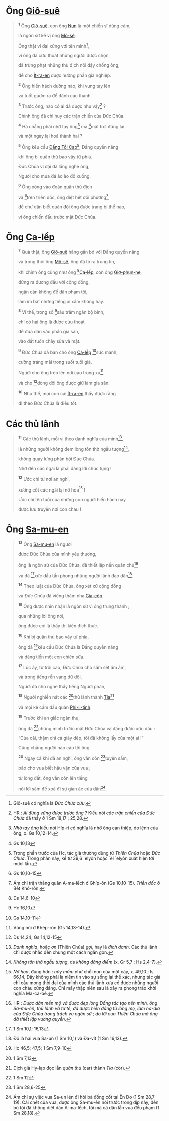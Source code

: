 # Ông [Giô-suê]()

> <sup><b>1</b></sup> Ông [Giô-suê](), con ông [Nun]() là một chiến sĩ dũng cảm,
>
> là ngôn sứ kế vị ông [Mô-sê]().
>
> Ông thật vĩ đại xứng với tên mình[^1-e95c9aa1-af2c-4085-97aa-2d31e334042a],
>
> vì ông đã cứu thoát những người được chọn,
>
> đã trừng phạt những thù địch nổi dậy chống ông,
>
> để cho [Ít-ra-en]() được hưởng phần gia nghiệp.
>
> <sup><b>2</b></sup> Ông hiển hách dường nào, khi vung tay lên
>
> và tuốt gươm ra để đánh các thành.
>
> <sup><b>3</b></sup> Trước ông, nào có ai đã được như vậy[^2-e95c9aa1-af2c-4085-97aa-2d31e334042a] ?
>
> Chính ông đã chỉ huy các trận chiến của Đức Chúa.
>
> <sup><b>4</b></sup> Há chẳng phải nhờ tay ông[^3-e95c9aa1-af2c-4085-97aa-2d31e334042a] mà [^1@-e95c9aa1-af2c-4085-97aa-2d31e334042a]mặt trời đứng lại
>
> và một ngày lại hoá thành hai ?
>
> <sup><b>5</b></sup> Ông kêu cầu [Đấng Tối Cao]()[^4-e95c9aa1-af2c-4085-97aa-2d31e334042a], Đấng quyền năng
>
> khi ông bị quân thù bao vây tứ phía.
>
> Đức Chúa vĩ đại đã lắng nghe ông,
>
> Người cho mưa đá ào ào đổ xuống.
>
> <sup><b>6</b></sup> Ông xông vào đoàn quân thù địch
>
> và [^2@-e95c9aa1-af2c-4085-97aa-2d31e334042a]trên triền dốc, ông diệt hết đối phương[^5-e95c9aa1-af2c-4085-97aa-2d31e334042a],
>
> để chư dân biết quân đội ông được trang bị thế nào,
>
> vì ông chiến đấu trước mặt Đức Chúa.

# Ông [Ca-lếp]()

> <sup><b>7</b></sup> Quả thật, ông [Giô-suê]() hằng gắn bó với Đấng quyền năng
>
> và trong thời ông [Mô-sê](), ông đã tỏ ra trung tín,
>
> khi chính ông cũng như ông [^3@-e95c9aa1-af2c-4085-97aa-2d31e334042a][Ca-lếp](), con ông [Giơ-phun-ne](),
>
> đứng ra đương đầu với cộng đồng,
>
> ngăn cản không để dân phạm tội,
>
> làm im bặt những tiếng xì xầm không hay.
>
> <sup><b>8</b></sup> Vì thế, trong số [^4@-e95c9aa1-af2c-4085-97aa-2d31e334042a]sáu trăm ngàn bộ binh,
>
> chỉ có hai ông là được cứu thoát
>
> để đưa dân vào phần gia sản,
>
> vào đất tuôn chảy sữa và mật.
>
> <sup><b>9</b></sup> Đức Chúa đã ban cho ông [Ca-lếp]() [^5@-e95c9aa1-af2c-4085-97aa-2d31e334042a]sức mạnh,
>
> cường tráng mãi trong suốt tuổi già.
>
> Người cho ông trèo lên nơi cao trong xứ[^6-e95c9aa1-af2c-4085-97aa-2d31e334042a]
>
> và cho [^6@-e95c9aa1-af2c-4085-97aa-2d31e334042a]dòng dõi ông được giữ làm gia sản.
>
> <sup><b>10</b></sup> Như thế, mọi con cái [Ít-ra-en]() thấy được rằng
>
> đi theo Đức Chúa là điều tốt.

# Các thủ lãnh

> <sup><b>11</b></sup> Các thủ lãnh, mỗi vị theo danh nghĩa của mình[^7-e95c9aa1-af2c-4085-97aa-2d31e334042a],
>
> là những người không đem lòng tôn thờ ngẫu tượng[^8-e95c9aa1-af2c-4085-97aa-2d31e334042a],
>
> không quay lưng phản bội Đức Chúa.
>
> Nhớ đến các ngài là phải dâng lời chúc tụng !
>
> <sup><b>12</b></sup> Ước chi từ nơi an nghỉ,
>
> xương cốt các ngài lại nở hoa[^9-e95c9aa1-af2c-4085-97aa-2d31e334042a] !
>
> Ước chi tên tuổi của những con người hiển hách này
>
> được lưu truyền nơi con cháu !

# Ông [Sa-mu-en]()

> <sup><b>13</b></sup> Ông [Sa-mu-en]() là người
>
> được Đức Chúa của mình yêu thương,
>
> ông là ngôn sứ của Đức Chúa, đã thiết lập nền quân chủ[^10-e95c9aa1-af2c-4085-97aa-2d31e334042a]
>
> và đã [^7@-e95c9aa1-af2c-4085-97aa-2d31e334042a]xức dầu tấn phong những người lãnh đạo dân[^11-e95c9aa1-af2c-4085-97aa-2d31e334042a].
>
> <sup><b>14</b></sup> Theo luật của Đức Chúa, ông xét xử cộng đồng
>
> và Đức Chúa đã viếng thăm nhà [Gia-cóp]().
>
> <sup><b>15</b></sup> Ông được nhìn nhận là ngôn sứ vì ông trung thành ;
>
> qua những lời ông nói,
>
> ông được coi là thấy thị kiến đích thực.
>
> <sup><b>16</b></sup> Khi bị quân thù bao vây tứ phía,
>
> ông đã [^8@-e95c9aa1-af2c-4085-97aa-2d31e334042a]kêu cầu Đức Chúa là Đấng quyền năng
>
> và dâng tiến một con chiên sữa.
>
> <sup><b>17</b></sup> Lúc ấy, từ trời cao, Đức Chúa cho sấm sét ầm ầm,
>
> và trong tiếng rền vang dữ dội,
>
> Người đã cho nghe thấy tiếng Người phán,
>
> <sup><b>18</b></sup> Người nghiền nát các [^9@-e95c9aa1-af2c-4085-97aa-2d31e334042a]thủ lãnh thành [Tia]()[^12-e95c9aa1-af2c-4085-97aa-2d31e334042a]
>
> và mọi kẻ cầm đầu quân [Phi-li-tinh]().
>
> <sup><b>19</b></sup> Trước khi an giấc ngàn thu,
>
> ông đã [^10@-e95c9aa1-af2c-4085-97aa-2d31e334042a]chứng minh trước mặt Đức Chúa và đấng được xức dầu :
>
> “Của cải, thậm chí cả giày dép, tôi đã không lấy của một ai !”
>
> Cũng chẳng người nào cáo tội ông.
>
> <sup><b>20</b></sup> Ngay cả khi đã an nghỉ, ông vẫn còn [^11@-e95c9aa1-af2c-4085-97aa-2d31e334042a]tuyên sấm,
>
> báo cho vua biết hậu vận của vua ;
>
> từ lòng đất, ông vẫn còn lên tiếng
>
> nói lời sấm để xoá đi sự gian ác của dân[^13-e95c9aa1-af2c-4085-97aa-2d31e334042a].

[^1-e95c9aa1-af2c-4085-97aa-2d31e334042a]: Giô-suê có nghĩa là *Đức Chúa cứu*.
[^2-e95c9aa1-af2c-4085-97aa-2d31e334042a]: HR : *Ai đứng vững được trước ông ?* Kiểu nói *các trận chiến của Đức Chúa* đã thấy ở 1 Sm 18,17 ; 25,28.
[^3-e95c9aa1-af2c-4085-97aa-2d31e334042a]: *Nhờ tay ông* kiểu nói Híp-ri có nghĩa là nhờ ông can thiệp, do lệnh của ông, x. Gs 10,12-14.
[^4-e95c9aa1-af2c-4085-97aa-2d31e334042a]: Trong phần trước của Hc, tác giả thường dùng từ *Thiên Chúa* hoặc *Đức Chúa*. Trong phần này, kể từ 39,6 \`elyôn hoặc ´ël \`elyôn xuất hiện tới mười lần.
[^5-e95c9aa1-af2c-4085-97aa-2d31e334042a]: Ám chỉ trận thắng quân A-ma-lếch ở Ghíp-ôn (Gs 10,10-15). *Triền dốc* ở Bết Khô-rôn.
[^6-e95c9aa1-af2c-4085-97aa-2d31e334042a]: Vùng núi ở Khép-rôn (Gs 14,13-14).
[^7-e95c9aa1-af2c-4085-97aa-2d31e334042a]: *Danh nghĩa*, hoặc *ơn* (Thiên Chúa) *gọi*, hay là *đích danh*. Các thủ lãnh chỉ được nhắc đến chung một cách ngắn gọn.
[^8-e95c9aa1-af2c-4085-97aa-2d31e334042a]: *Không tôn thờ ngẫu tượng*, ds *không đàng điếm* (x. Gr 5,7 ; Hs 2,4-7).
[^9-e95c9aa1-af2c-4085-97aa-2d31e334042a]: *Nở hoa*, đúng hơn : *nảy mầm* như chồi non của một cây, x. 49,10 ; Is 66,14. Đây không phải là niềm tin vào sự sống lại thể xác, nhưng tác giả chỉ cầu mong thời đại của mình các thủ lãnh xưa có được những người con cháu xứng đáng. Chỉ mấy thập niên sau là xảy ra phong trào khởi nghĩa Ma-ca-bê.
[^10-e95c9aa1-af2c-4085-97aa-2d31e334042a]: HR : *Được dân mến mộ và được đẹp lòng Đấng tác tạo nên mình, ông Sa-mu-ên, thủ lãnh và tư tế, đã được hiến dâng từ lòng mẹ, làm na-dia của Đức Chúa trong trách vụ ngôn sứ ; do lời của Thiên Chúa mà ông đã thiết lập vương quyền*.
[^11-e95c9aa1-af2c-4085-97aa-2d31e334042a]: Đó là hai vua Sa-un (1 Sm 10,1) và Đa-vít (1 Sm 16,13).
[^12-e95c9aa1-af2c-4085-97aa-2d31e334042a]: Dịch giả Hy-lạp đọc lẫn *quân thù* (car) thành *Tia* (cör).
[^13-e95c9aa1-af2c-4085-97aa-2d31e334042a]: Ám chỉ sự việc vua Sa-un lén đi hỏi bà đồng cốt tại Ên Đo (1 Sm 28,7-19). Cái chết của vua, được ông Sa-mu-ên nói trước trong dịp này, đền bù tội đã không diệt dân A-ma-lếch, tội mà cả dân lẫn vua đều phạm (1 Sm 28,18).
[^1@-e95c9aa1-af2c-4085-97aa-2d31e334042a]: Gs 10,13
[^2@-e95c9aa1-af2c-4085-97aa-2d31e334042a]: Gs 10,10-15
[^3@-e95c9aa1-af2c-4085-97aa-2d31e334042a]: Ds 14,6-10
[^4@-e95c9aa1-af2c-4085-97aa-2d31e334042a]: Hc 16,10
[^5@-e95c9aa1-af2c-4085-97aa-2d31e334042a]: Gs 14,10-11
[^6@-e95c9aa1-af2c-4085-97aa-2d31e334042a]: Ds 14,24; Gs 14,12-15
[^7@-e95c9aa1-af2c-4085-97aa-2d31e334042a]: 1 Sm 10,1; 16,13
[^8@-e95c9aa1-af2c-4085-97aa-2d31e334042a]: Hc 46,5; 47,5; 1 Sm 7,9-10
[^9@-e95c9aa1-af2c-4085-97aa-2d31e334042a]: 1 Sm 7,13
[^10@-e95c9aa1-af2c-4085-97aa-2d31e334042a]: 1 Sm 12
[^11@-e95c9aa1-af2c-4085-97aa-2d31e334042a]: 1 Sm 28,6-25